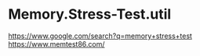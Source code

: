# Memory.Stress-Test.util
https://www.google.com/search?q=memory+stress+test https://www.memtest86.com/
